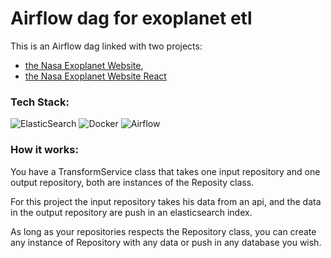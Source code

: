 # Airflow dag for exoplanet etl

This is an Airflow dag linked with two projects:

- [the Nasa Exoplanet Website](https://github.com/gdtdg/Nasa_exoplanet_website),
- [the Nasa Exoplanet Website React](https://github.com/gdtdg/project_nasa_exoplanet_react)

### Tech Stack:


![ElasticSearch](https://img.shields.io/badge/-ElasticSearch-005571?style=for-the-badge&logo=elasticsearch)
![Docker](https://img.shields.io/badge/docker-%230db7ed.svg?style=for-the-badge&logo=docker&logoColor=white)
![Airflow](https://img.shields.io/badge/Airflow-017CEE?style=for-the-badge&logo=Apache%20Airflow&logoColor=white)

### How it works:

You have a TransformService class that takes one input repository and one output repository, both are instances of the Reposity class.

For this project the input repository takes his data from an api, and the data in the output repository are push in an elasticsearch index.

As long as your repositories respects the Repository class, you can create any instance of Repository with any data or push in any database you wish.



